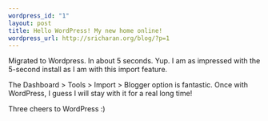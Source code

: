 ```yaml
--- 
wordpress_id: "1"
layout: post
title: Hello WordPress! My new home online!
wordpress_url: http://sricharan.org/blog/?p=1
---
```

Migrated to Wordpress. In about 5 seconds. Yup. I am as impressed with the 5-second install as I am with this import feature.

The Dashboard &gt; Tools &gt; Import &gt; Blogger option is fantastic. Once with WordPress, I guess I will stay with it for a real long time!

Three cheers to WordPress :)
